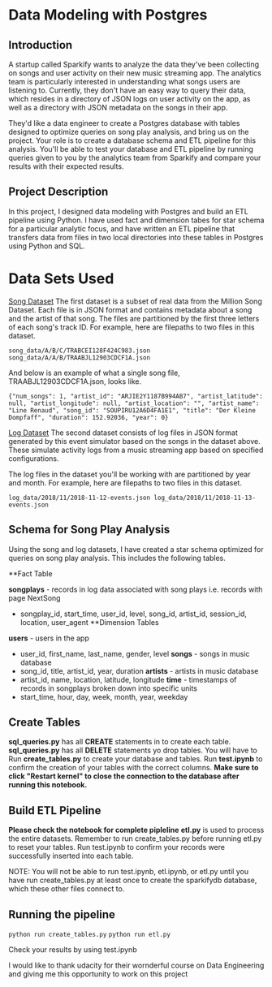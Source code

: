 # Data Modeling with Postgres
## Introduction
A startup called Sparkify wants to analyze the data they've been collecting on songs and user activity on their new music streaming app. The analytics team is particularly interested in understanding what songs users are listening to. Currently, they don't have an easy way to query their data, which resides in a directory of JSON logs on user activity on the app, as well as a directory with JSON metadata on the songs in their app.

They'd like a data engineer to create a Postgres database with tables designed to optimize queries on song play analysis, and bring us on the project. Your role is to create a database schema and ETL pipeline for this analysis. You'll be able to test your database and ETL pipeline by running queries given to you by the analytics team from Sparkify and compare your results with their expected results.

## Project Description
In this project, I designed data modeling with Postgres and build an ETL pipeline using Python. I have used fact and dimension tabes for star schema for a particular analytic focus, and have written an ETL pipeline that transfers data from files in two local directories into these tables in Postgres using Python and SQL.


# Data Sets Used
[Song Dataset](http://millionsongdataset.com/)
The first dataset is a subset of real data from the Million Song Dataset. Each file is in JSON format and contains metadata about a song and the artist of that song. The files are partitioned by the first three letters of each song's track ID. For example, here are filepaths to two files in this dataset.

`song_data/A/B/C/TRABCEI128F424C983.json
song_data/A/A/B/TRAABJL12903CDCF1A.json`
   
And below is an example of what a single song file, TRAABJL12903CDCF1A.json, looks like.

`{"num_songs": 1, "artist_id": "ARJIE2Y1187B994AB7", "artist_latitude": null, "artist_longitude": null, "artist_location": "", "artist_name": "Line Renaud", "song_id": "SOUPIRU12A6D4FA1E1", "title": "Der Kleine Dompfaff", "duration": 152.92036, "year": 0}`

[Log Dataset](https://github.com/Interana/eventsim)
The second dataset consists of log files in JSON format generated by this event simulator based on the songs in the dataset above. These simulate activity logs from a music streaming app based on specified configurations.

The log files in the dataset you'll be working with are partitioned by year and month. For example, here are filepaths to two files in this dataset.

`log_data/2018/11/2018-11-12-events.json
log_data/2018/11/2018-11-13-events.json`


## Schema for Song Play Analysis
Using the song and log datasets, I have created a star schema optimized for queries on song play analysis. This includes the following tables.

**Fact Table

**songplays** - records in log data associated with song plays i.e. records with page NextSong
* songplay_id, start_time, user_id, level, song_id, artist_id, session_id, location, user_agent
**Dimension Tables

**users** - users in the app
* user_id, first_name, last_name, gender, level
**songs** - songs in music database
* song_id, title, artist_id, year, duration
**artists** - artists in music database
* artist_id, name, location, latitude, longitude
**time** - timestamps of records in songplays broken down into specific units
* start_time, hour, day, week, month, year, weekday



## Create Tables
**sql_queries.py** has all **CREATE** statements in  to create each table.
**sql_queries.py** has all **DELETE** statements yo drop tables.
You will have to Run **create_tables.py** to create your database and tables.
Run **test.ipynb** to confirm the creation of your tables with the correct columns. 
**Make sure to click "Restart kernel" to close the connection to the database after running this notebook.**

## Build ETL Pipeline

**Please check the notebook for complete pipleline**
**etl.py** is used to process the entire datasets. Remember to run create_tables.py before running etl.py to reset your tables. Run test.ipynb to confirm your records were successfully inserted into each table.

NOTE: You will not be able to run test.ipynb, etl.ipynb, or etl.py until you have run create_tables.py at least once to create the sparkifydb database, which these other files connect to.


## Running the pipeline

`python run create_tables.py`
`python run etl.py`

Check your results by using test.ipynb


I would like to thank udacity for their wornderful course on Data Engineering and giving me this opportunity to work on this project